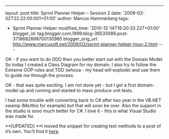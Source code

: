 ---
layout: post
title: Sprint Planner Helper – Session 2
date: '2009-02-02T22:22:00.001+01:00'
author: Marcus Hammarberg
tags:
  - Sprint
Planner Helper
modified_time: '2010-12-14T16:20:33.227+01:00'
blogger_id: tag:blogger.com,1999:blog-36533086.post-3718682898700130985
blogger_orig_url: http://www.marcusoft.net/2009/02/sprint-planner-helper-hour-2.html ---

OK - if you want to do DDD then you better start out with the Domain
Model. So today I created a Class Diagram for my domain. I also try to
follow the Extreme OOP rules and TDD (whooa - my head will explode) and
use them to guide me through the process.

OK - that was quite exciting. I am not done yet - but I got a first
domain-model up and running and started to mass produce unit tests.

I had some trouble with converting back to C# after two year in the
VB.NET swamp (Me/this for example) but that will soon be over. Also the
support in the studio is sooo much better for C#. I love it - this is
what Visual Studio was made for.

**\[UPDATED\]
**I moved the snippet for creating test methods to a post of it’s own.
You’ll find it
[here](http://www.marcusoft.net/2009/02/snippet-for-creating-testmethod-in-c.html).
